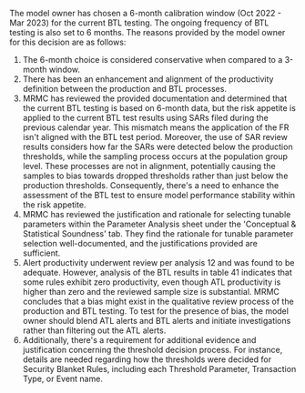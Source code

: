 The model owner has chosen a 6-month calibration window (Oct 2022 - Mar 2023) for the current BTL testing. The ongoing frequency of BTL testing is also set to 6 months. The reasons provided by the model owner for this decision are as follows:

1. The 6-month choice is considered conservative when compared to a 3-month window.
2. There has been an enhancement and alignment of the productivity definition between the production and BTL processes.
3. MRMC has reviewed the provided documentation and determined that the current BTL testing is based on 6-month data, but the risk appetite is applied to the current BTL test results using SARs filed during the previous calendar year. This mismatch means the application of the FR isn't aligned with the BTL test period. Moreover, the use of SAR review results considers how far the SARs were detected below the production thresholds, while the sampling process occurs at the population group level. These processes are not in alignment, potentially causing the samples to bias towards dropped thresholds rather than just below the production thresholds. Consequently, there's a need to enhance the assessment of the BTL test to ensure model performance stability within the risk appetite.
4. MRMC has reviewed the justification and rationale for selecting tunable parameters within the Parameter Analysis sheet under the 'Conceptual & Statistical Soundness' tab. They find the rationale for tunable parameter selection well-documented, and the justifications provided are sufficient.
5. Alert productivity underwent review per analysis 12 and was found to be adequate. However, analysis of the BTL results in table 41 indicates that some rules exhibit zero productivity, even though ATL productivity is higher than zero and the reviewed sample size is substantial. MRMC concludes that a bias might exist in the qualitative review process of the production and BTL testing. To test for the presence of bias, the model owner should blend ATL alerts and BTL alerts and initiate investigations rather than filtering out the ATL alerts.
6. Additionally, there's a requirement for additional evidence and justification concerning the threshold decision process. For instance, details are needed regarding how the thresholds were decided for Security Blanket Rules, including each Threshold Parameter, Transaction Type, or Event name.
